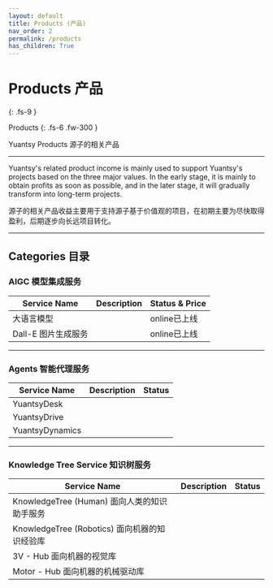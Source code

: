 ```yaml
---
layout: default
title: Products (产品)
nav_order: 2
permalink: /products
has_children: True
---
```


# Products 产品
{: .fs-9 }

Products
{: .fs-6 .fw-300 }

Yuantsy Products
源子的相关产品

---

Yuantsy's related product income is mainly used to support Yuantsy's projects based on the three major values. In the early stage, it is mainly to obtain profits as soon as possible, and in the later stage, it will gradually transform into long-term projects.

源子的相关产品收益主要用于支持源子基于价值观的项目，在初期主要为尽快取得盈利，后期逐步向长远项目转化。

---

## Categories 目录

### AIGC 模型集成服务

| Service Name | Description | Status & Price |
|--------------|-------------|----------------|
| 大语言模型 | | online已上线 |
| Dall-E 图片生成服务 | | online已上线 |

---

### Agents 智能代理服务

| Service Name | Description | Status |
|--------------|-------------|--------|
| YuantsyDesk  | |  |
| YuantsyDrive | |  |
| YuantsyDynamics | |  |

---

### Knowledge Tree Service 知识树服务

| Service Name | Description | Status |
|--------------|-------------|--------|
| KnowledgeTree (Human) 面向人类的知识助手服务 | | |
| KnowledgeTree (Robotics) 面向机器的知识经验库 | | |
| 3V - Hub 面向机器的视觉库 | | |
| Motor - Hub 面向机器的机械驱动库 | | |



[ChatGPT3.5]: https://service.yuantsy.com
[Dall-E]: https://service.yuantsy.com
